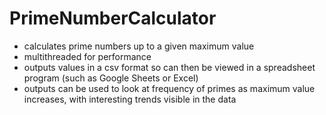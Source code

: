 # PrimeNumberCalculator
- calculates prime numbers up to a given maximum value
- multithreaded for performance
- outputs values in a csv format so can then be viewed in a spreadsheet program (such as Google Sheets or Excel)
- outputs can be used to look at frequency of primes as maximum value increases, with interesting trends visible in the data